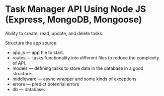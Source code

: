 # Task Manager API Using Node JS (Express, MongoDB, Mongoose)

Ability to create, read, update, and delete tasks.

Structure the app source:

- app.js —  app file to start.
- routes — tasks functionality into different files to reduce the complexity of API.
- models — defining tasks to store data in the database in a good structure.
- middleware — async wrapper and some kinds of exceptions
- errore — predict potenrial errors  
- db — database.
